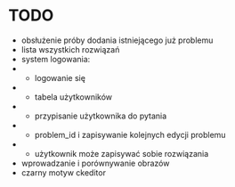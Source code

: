 # TODO

- obsłużenie próby dodania istniejącego już problemu
- lista wszystkich rozwiązań
- system logowania:
- - logowanie się
- - tabela użytkowników
- - przypisanie użytkownika do pytania
- - problem_id i zapisywanie kolejnych edycji problemu
- - użytkownik może zapisywać sobie rozwiązania
- wprowadzanie i porównywanie obrazów
- czarny motyw ckeditor
